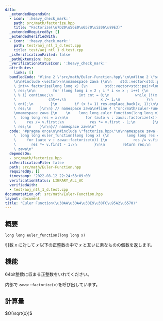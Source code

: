 ```yaml
---
data:
  _extendedDependsOn:
  - icon: ':heavy_check_mark:'
    path: src/math/factorize.hpp
    title: "Factorize(\u7D20\u56E0\u6570\u5206\u89E3)"
  _extendedRequiredBy: []
  _extendedVerifiedWith:
  - icon: ':heavy_check_mark:'
    path: test/aoj_ntl_1_d.test.cpp
    title: test/aoj_ntl_1_d.test.cpp
  _isVerificationFailed: false
  _pathExtension: hpp
  _verificationStatusIcon: ':heavy_check_mark:'
  attributes:
    links: []
  bundledCode: "#line 2 \"src/math/Euler-Function.hpp\"\n\n#line 2 \"src/math/factorize.hpp\"\
    \n\n#include <vector>\n\nnamespace zawa {\n\n    std::vector<std::pair<long long,\
    \ int>> factorize(long long x) {\n        std::vector<std::pair<long long, int>>\
    \ res;\n\n        for (long long i = 2 ; i * i <= x ; i++) {\n            if (x\
    \ % i) continue;\n            int cnt = 0;\n            while (!(x % i)) {\n \
    \               cnt++;\n                x /= i;\n            }\n            res.emplace_back(i,\
    \ cnt);\n        }\n        if (x != 1) res.emplace_back(x, 1);\n\n        return\
    \ res;\n    }\n\n} // namespace zawa\n#line 4 \"src/math/Euler-Function.hpp\"\n\
    \nnamespace zawa {\n    \n    long long euler_function(long long x) {\n      \
    \  long long res = x;\n\n        for (auto v : zawa::factorize(x)) {\n       \
    \     res /= v.first;\n            res *= v.first - 1;\n        }\n\n        return\
    \ res;\n    }\n\n}// namespace zawa\n"
  code: "#pragma once\n\n#include \"factorize.hpp\"\n\nnamespace zawa {\n    \n  \
    \  long long euler_function(long long x) {\n        long long res = x;\n\n   \
    \     for (auto v : zawa::factorize(x)) {\n            res /= v.first;\n     \
    \       res *= v.first - 1;\n        }\n\n        return res;\n    }\n\n}// namespace\
    \ zawa\n"
  dependsOn:
  - src/math/factorize.hpp
  isVerificationFile: false
  path: src/math/Euler-Function.hpp
  requiredBy: []
  timestamp: '2022-08-12 22:24:53+09:00'
  verificationStatus: LIBRARY_ALL_AC
  verifiedWith:
  - test/aoj_ntl_1_d.test.cpp
documentation_of: src/math/Euler-Function.hpp
layout: document
title: "Euler Function(\u30AA\u30A4\u30E9\u30FC\u95A2\u6570)"
---
```


## 概要

```
long long euler_function(long long x)
```

引数 $x$ に対して $x$ 以下の正整数の中で $x$ と互いに素なものの個数を返します。


## 機能
64bit整数に収まる正整数をいれてください。

内部で `zawa::factorize(x)`を呼び出しています。

## 計算量
$O(\sqrt{x})$
